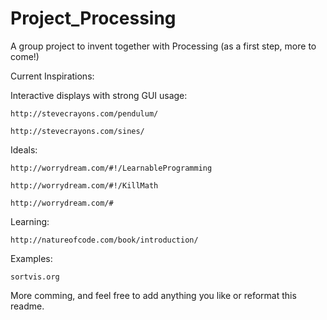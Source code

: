 # Project_Processing
A group project to invent together with Processing (as a first step, more to come!)

Current Inspirations:

  Interactive displays with strong GUI usage:
  
    http://stevecrayons.com/pendulum/
  
    http://stevecrayons.com/sines/
  
  Ideals:
  
    http://worrydream.com/#!/LearnableProgramming
  
    http://worrydream.com/#!/KillMath
    
    http://worrydream.com/#
    
  Learning:
  
    http://natureofcode.com/book/introduction/
    
  Examples:
  
    sortvis.org
    
More comming, and feel free to add anything you like or reformat this readme.
  
